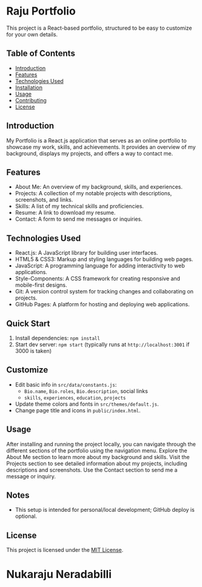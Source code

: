 # Raju Portfolio
This project is a React-based portfolio, structured to be easy to customize for your own details.



## Table of Contents
- [Introduction](#introduction)
- [Features](#features)
- [Technologies Used](#technologies-used)
- [Installation](#installation)
- [Usage](#usage)
- [Contributing](#contributing)
- [License](#license)

## Introduction
My Portfolio is a React.js application that serves as an online portfolio to showcase my work, skills, and achievements. It provides an overview of my background, displays my projects, and offers a way to contact me.

## Features
- About Me: An overview of my background, skills, and experiences.
- Projects: A collection of my notable projects with descriptions, screenshots, and links.
- Skills: A list of my technical skills and proficiencies.
- Resume: A link to download my resume.
- Contact: A form to send me messages or inquiries.

## Technologies Used
- React.js: A JavaScript library for building user interfaces.
- HTML5 & CSS3: Markup and styling languages for building web pages.
- JavaScript: A programming language for adding interactivity to web applications.
- Style-Components: A CSS framework for creating responsive and mobile-first designs.
- Git: A version control system for tracking changes and collaborating on projects.
- GitHub Pages: A platform for hosting and deploying web applications.

## Quick Start
1. Install dependencies: `npm install`
2. Start dev server: `npm start` (typically runs at `http://localhost:3001` if 3000 is taken)

## Customize
- Edit basic info in `src/data/constants.js`:
  - `Bio.name`, `Bio.roles`, `Bio.description`, social links
  - `skills`, `experiences`, `education`, `projects`
- Update theme colors and fonts in `src/themes/default.js`.
- Change page title and icons in `public/index.html`.

## Usage
After installing and running the project locally, you can navigate through the different sections of the portfolio using the navigation menu. Explore the About Me section to learn more about my background and skills. Visit the Projects section to see detailed information about my projects, including descriptions and screenshots. Use the Contact section to send me a message or inquiry.

## Notes
- This setup is intended for personal/local development; GitHub deploy is optional.

## License
This project is licensed under the [MIT License](LICENSE).
# Nukaraju Neradabilli   
